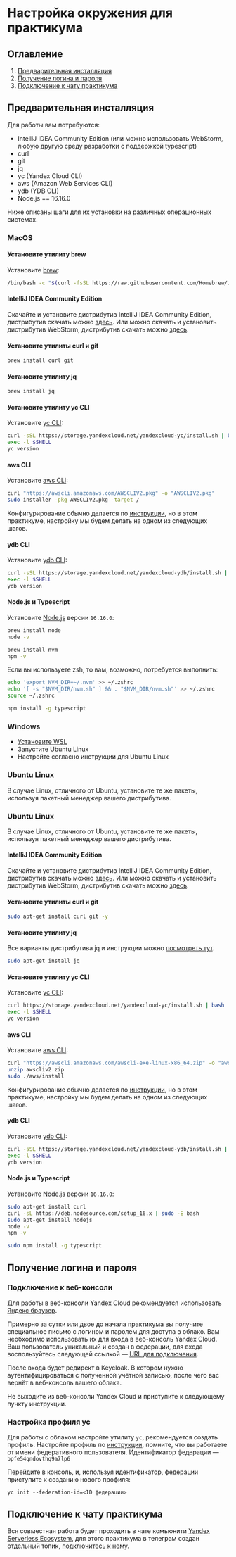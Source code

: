 # Настройка окружения для практикума

## Оглавление
1. [Предварительная инсталляция](#Предварительная-инсталляция)
2. [Получение логина и пароля](#Получение-логина-и-пароля)
3. [Подключение к чату практикума](#Подключение-к-чату-практикума)

## Предварительная инсталляция

Для работы вам потребуются:
- IntelliJ IDEA Community Edition (или можно использовать WebStorm, любую другую среду разработки с поддержкой typescript)
- curl
- git
- jq
- yc (Yandex Cloud CLI)
- aws (Amazon Web Services CLI)
- ydb (YDB CLI)
- Node.js == 16.16.0

Ниже описаны шаги для их установки на различных операционных системах.

### MacOS
#### Установите утилиту brew

Установите [brew](https://brew.sh):

```bash
/bin/bash -c "$(curl -fsSL https://raw.githubusercontent.com/Homebrew/install/HEAD/install.sh)"
```

#### IntelliJ IDEA Community Edition

Скачайте и установите дистрибутив IntelliJ IDEA Community Edition, дистрибутив скачать можно [здесь](https://www.jetbrains.com/ru-ru/idea/download/#section=mac).
Или можно скачать и установить дистрибутив WebStorm, дистрибутив скачать можно [здесь](https://www.jetbrains.com/ru-ru/webstorm/download/#section=mac).

#### Установите утилиты curl и git

```bash
brew install curl git
```

#### Установите утилиту jq

```bash
brew install jq
```

#### Установите утилиту yc CLI

Установите [yc CLI](https://cloud.yandex.ru/docs/cli/operations/install-cli#interactive):

```bash
curl -sSL https://storage.yandexcloud.net/yandexcloud-yc/install.sh | bash
exec -l $SHELL
yc version
```

#### aws CLI

Установите [aws CLI](https://docs.aws.amazon.com/cli/latest/userguide/install-cliv2-mac.html):

```bash
curl "https://awscli.amazonaws.com/AWSCLIV2.pkg" -o "AWSCLIV2.pkg"
sudo installer -pkg AWSCLIV2.pkg -target /
```

Конфигурирование обычно делается по [инструкции](https://cloud.yandex.ru/docs/ydb/quickstart/document-api/aws-setup),
но в этом практикуме, настройку мы будем делать на одном из следующих шагов.

#### ydb CLI

Установите [ydb CLI](https://ydb.tech/ru/docs/reference/ydb-cli/install):

```bash
curl -sSL https://storage.yandexcloud.net/yandexcloud-ydb/install.sh | bash
exec -l $SHELL 
ydb version
```

#### Node.js и Typescript

Установите [Node.js](https://nodejs.org/en/download/current/) версии `16.16.0`:

```bash
brew install node
node -v  
```

```bash
brew install nvm
npm -v  
```

Если вы используете zsh, то вам, возможно, потребуется выполнить:
```bash
echo 'export NVM_DIR=~/.nvm' >> ~/.zshrc
echo '[ -s "$NVM_DIR/nvm.sh" ] && . "$NVM_DIR/nvm.sh"' >> ~/.zshrc
source ~/.zshrc
```

```bash
npm install -g typescript
```

### Windows

- [Установите WSL](https://docs.microsoft.com/en-us/windows/wsl/install)
- Запустите Ubuntu Linux
- Настройте согласно инструкции для Ubuntu Linux

### Ubuntu Linux

В случае Linux, отличного от Ubuntu, установите те же пакеты, используя пакетный менеджер вашего дистрибутива.

### Ubuntu Linux

В случае Linux, отличного от Ubuntu, установите те же пакеты, используя пакетный менеджер вашего дистрибутива.

#### IntelliJ IDEA Community Edition

Скачайте и установите дистрибутив IntelliJ IDEA Community Edition, дистрибутив скачать можно [здесь](https://www.jetbrains.com/ru-ru/idea/download/#section=linux).
Или можно скачать и установить дистрибутив WebStorm, дистрибутив скачать можно [здесь](https://www.jetbrains.com/ru-ru/webstorm/download/#section=linux).

#### Установите утилиты curl и git

```bash
sudo apt-get install curl git -y
```

#### Установите утилиту jq
Все варианты дистрибутива jq и инструкции можно [посмотреть тут](https://stedolan.github.io/jq/download/).

```bash
sudo apt-get install jq
```

#### Установите утилиту yc CLI

Установите [yc CLI](https://cloud.yandex.ru/docs/cli/operations/install-cli#interactive):

```bash
curl https://storage.yandexcloud.net/yandexcloud-yc/install.sh | bash
exec -l $SHELL
yc version
```

#### aws CLI

Установите [aws CLI](https://docs.aws.amazon.com/cli/latest/userguide/install-cliv2-linux.html):

```bash
curl "https://awscli.amazonaws.com/awscli-exe-linux-x86_64.zip" -o "awscliv2.zip"
unzip awscliv2.zip
sudo ./aws/install
```

Конфигурирование обычно делается по [инструкции](https://cloud.yandex.ru/docs/ydb/quickstart/document-api/aws-setup),
но в этом практикуме, настройку мы будем делать на одном из следующих шагов.

#### ydb CLI

Установите [ydb CLI](https://ydb.tech/ru/docs/reference/ydb-cli/install):

```bash
curl -sSL https://storage.yandexcloud.net/yandexcloud-ydb/install.sh | bash
exec -l $SHELL 
ydb version
```

#### Node.js и Typescript

Установите [Node.js](https://nodejs.org/en/download/current/) версии `16.16.0`:

```bash
sudo apt-get install curl
curl -sL https://deb.nodesource.com/setup_16.x | sudo -E bash
sudo apt-get install nodejs
node -v
npm -v
```

```bash
sudo npm install -g typescript
```

## Получение логина и пароля
### Подключение к веб-консоли
Для работы в веб-консоли Yandex Cloud рекомендуется использовать [Яндекс браузер](https://browser.yandex.ru).

Примерно за сутки или двое до начала практикума вы получите специальное письмо с логином и паролем для доступа в облако.
Вам необходимо использовать их для входа в веб-консоль Yandex Cloud.
Ваш пользователь уникальный и создан в федерации, для входа воспользуйтесь следующей ссылкой —
[URL для подключения](https://console.cloud.yandex.ru/federations/bpfe54qndovthq9a7lp6).

После входа будет редирект в Keycloak. В котором нужно аутентифицироваться с полученной учётной записью,
после чего вас вернёт в веб-консоль вашего облака.

Не выходите из веб-консоли Yandex Cloud и приступите к следующему пункту инструкции.

### Настройка профиля yc

Для работы с облаком настройте утилиту `yc`, рекомендуется создать профиль.
Настройте профиль по [инструкции](https://cloud.yandex.ru/docs/cli/operations/profile/profile-create#interactive-create),
помните, что вы работаете от имени федеративного пользователя. Идентификатор федерации — `bpfe54qndovthq9a7lp6`

Перейдите в консоль, и, используя идентификатор, федерации приступите к созданию нового профиля:

    yc init --federation-id=<ID федерации>

## Подключение к чату практикума

Вся совместная работа будет проходить в чате комьюнити [Yandex Serverless Ecosystem](https://t.me/YandexCloudFunctions),
для этого практикума в телеграм создан отдельный топик, [подключитесь к нему](https://t.me/YandexCloudFunctions/21064).
